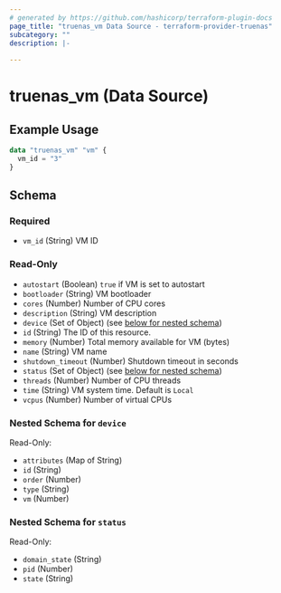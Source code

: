 ```yaml
---
# generated by https://github.com/hashicorp/terraform-plugin-docs
page_title: "truenas_vm Data Source - terraform-provider-truenas"
subcategory: ""
description: |-
  
---
```


# truenas_vm (Data Source)



## Example Usage

```terraform
data "truenas_vm" "vm" {
  vm_id = "3"
}
```

<!-- schema generated by tfplugindocs -->
## Schema

### Required

- `vm_id` (String) VM ID

### Read-Only

- `autostart` (Boolean) `true` if VM is set to autostart
- `bootloader` (String) VM bootloader
- `cores` (Number) Number of CPU cores
- `description` (String) VM description
- `device` (Set of Object) (see [below for nested schema](#nestedatt--device))
- `id` (String) The ID of this resource.
- `memory` (Number) Total memory available for VM (bytes)
- `name` (String) VM name
- `shutdown_timeout` (Number) Shutdown timeout in seconds
- `status` (Set of Object) (see [below for nested schema](#nestedatt--status))
- `threads` (Number) Number of CPU threads
- `time` (String) VM system time. Default is `Local`
- `vcpus` (Number) Number of virtual CPUs

<a id="nestedatt--device"></a>
### Nested Schema for `device`

Read-Only:

- `attributes` (Map of String)
- `id` (String)
- `order` (Number)
- `type` (String)
- `vm` (Number)


<a id="nestedatt--status"></a>
### Nested Schema for `status`

Read-Only:

- `domain_state` (String)
- `pid` (Number)
- `state` (String)



